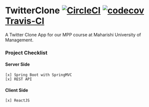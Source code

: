 # TwitterClone [![CircleCI](https://circleci.com/gh/jonathangetachew/TwitterClone.svg?style=svg)](https://circleci.com/gh/jonathangetachew/TwitterClone) [![codecov](https://codecov.io/gh/jonathangetachew/TwitterClone/branch/develop/graph/badge.svg)](https://codecov.io/gh/jonathangetachew/TwitterClone)[Travis-CI](https://travis-ci.com/yadirhb/TwitterClone.svg?branch=develop)
A Twitter Clone App for our MPP course at Maharishi University of Management.

### Project Checklist
#### Server Side

    [x] Spring Boot with SpringMVC
    [x] REST API

#### Client Side
    [x] ReactJS

